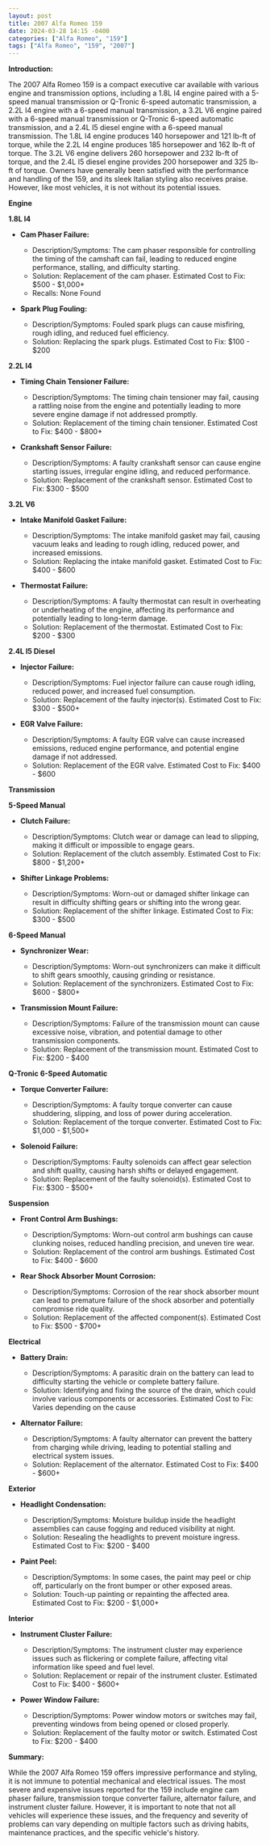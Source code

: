 ```yaml
---
layout: post
title: 2007 Alfa Romeo 159
date: 2024-03-28 14:15 -0400
categories: ["Alfa Romeo", "159"]
tags: ["Alfa Romeo", "159", "2007"]
---
```

**Introduction:**

The 2007 Alfa Romeo 159 is a compact executive car available with various engine and transmission options, including a 1.8L I4 engine paired with a 5-speed manual transmission or Q-Tronic 6-speed automatic transmission, a 2.2L I4 engine with a 6-speed manual transmission, a 3.2L V6 engine paired with a 6-speed manual transmission or Q-Tronic 6-speed automatic transmission, and a 2.4L I5 diesel engine with a 6-speed manual transmission. The 1.8L I4 engine produces 140 horsepower and 121 lb-ft of torque, while the 2.2L I4 engine produces 185 horsepower and 162 lb-ft of torque. The 3.2L V6 engine delivers 260 horsepower and 232 lb-ft of torque, and the 2.4L I5 diesel engine provides 200 horsepower and 325 lb-ft of torque. Owners have generally been satisfied with the performance and handling of the 159, and its sleek Italian styling also receives praise. However, like most vehicles, it is not without its potential issues.

**Engine**

**1.8L I4**
- **Cam Phaser Failure:**
    - Description/Symptoms: The cam phaser responsible for controlling the timing of the camshaft can fail, leading to reduced engine performance, stalling, and difficulty starting.
    - Solution: Replacement of the cam phaser. Estimated Cost to Fix: $500 - $1,000+
    - Recalls: None Found

- **Spark Plug Fouling:**
    - Description/Symptoms: Fouled spark plugs can cause misfiring, rough idling, and reduced fuel efficiency.
    - Solution: Replacing the spark plugs. Estimated Cost to Fix: $100 - $200

**2.2L I4**
- **Timing Chain Tensioner Failure:**
    - Description/Symptoms: The timing chain tensioner may fail, causing a rattling noise from the engine and potentially leading to more severe engine damage if not addressed promptly.
    - Solution: Replacement of the timing chain tensioner. Estimated Cost to Fix: $400 - $800+

- **Crankshaft Sensor Failure:**
    - Description/Symptoms: A faulty crankshaft sensor can cause engine starting issues, irregular engine idling, and reduced performance.
    - Solution: Replacement of the crankshaft sensor. Estimated Cost to Fix: $300 - $500

**3.2L V6**
- **Intake Manifold Gasket Failure:**
    - Description/Symptoms: The intake manifold gasket may fail, causing vacuum leaks and leading to rough idling, reduced power, and increased emissions.
    - Solution: Replacing the intake manifold gasket. Estimated Cost to Fix: $400 - $600

- **Thermostat Failure:**
    - Description/Symptoms: A faulty thermostat can result in overheating or underheating of the engine, affecting its performance and potentially leading to long-term damage.
    - Solution: Replacement of the thermostat. Estimated Cost to Fix: $200 - $300

**2.4L I5 Diesel**
- **Injector Failure:**
    - Description/Symptoms: Fuel injector failure can cause rough idling, reduced power, and increased fuel consumption.
    - Solution: Replacement of the faulty injector(s). Estimated Cost to Fix: $300 - $500+

- **EGR Valve Failure:**
    - Description/Symptoms: A faulty EGR valve can cause increased emissions, reduced engine performance, and potential engine damage if not addressed.
    - Solution: Replacement of the EGR valve. Estimated Cost to Fix: $400 - $600

**Transmission**

**5-Speed Manual**
- **Clutch Failure:**
    - Description/Symptoms: Clutch wear or damage can lead to slipping, making it difficult or impossible to engage gears.
    - Solution: Replacement of the clutch assembly. Estimated Cost to Fix: $800 - $1,200+

- **Shifter Linkage Problems:**
    - Description/Symptoms: Worn-out or damaged shifter linkage can result in difficulty shifting gears or shifting into the wrong gear.
    - Solution: Replacement of the shifter linkage. Estimated Cost to Fix: $300 - $500

**6-Speed Manual**
- **Synchronizer Wear:**
    - Description/Symptoms: Worn-out synchronizers can make it difficult to shift gears smoothly, causing grinding or resistance.
    - Solution: Replacement of the synchronizers. Estimated Cost to Fix: $600 - $800+

- **Transmission Mount Failure:**
    - Description/Symptoms: Failure of the transmission mount can cause excessive noise, vibration, and potential damage to other transmission components.
    - Solution: Replacement of the transmission mount. Estimated Cost to Fix: $200 - $400

**Q-Tronic 6-Speed Automatic**
- **Torque Converter Failure:**
    - Description/Symptoms: A faulty torque converter can cause shuddering, slipping, and loss of power during acceleration.
    - Solution: Replacement of the torque converter. Estimated Cost to Fix: $1,000 - $1,500+

- **Solenoid Failure:**
    - Description/Symptoms: Faulty solenoids can affect gear selection and shift quality, causing harsh shifts or delayed engagement.
    - Solution: Replacement of the faulty solenoid(s). Estimated Cost to Fix: $300 - $500+

**Suspension**

- **Front Control Arm Bushings:**
    - Description/Symptoms: Worn-out control arm bushings can cause clunking noises, reduced handling precision, and uneven tire wear.
    - Solution: Replacement of the control arm bushings. Estimated Cost to Fix: $400 - $600

- **Rear Shock Absorber Mount Corrosion:**
    - Description/Symptoms: Corrosion of the rear shock absorber mount can lead to premature failure of the shock absorber and potentially compromise ride quality.
    - Solution: Replacement of the affected component(s). Estimated Cost to Fix: $500 - $700+

**Electrical**

- **Battery Drain:**
    - Description/Symptoms: A parasitic drain on the battery can lead to difficulty starting the vehicle or complete battery failure.
    - Solution: Identifying and fixing the source of the drain, which could involve various components or accessories. Estimated Cost to Fix: Varies depending on the cause

- **Alternator Failure:**
    - Description/Symptoms: A faulty alternator can prevent the battery from charging while driving, leading to potential stalling and electrical system issues.
    - Solution: Replacement of the alternator. Estimated Cost to Fix: $400 - $600+

**Exterior**

- **Headlight Condensation:**
    - Description/Symptoms: Moisture buildup inside the headlight assemblies can cause fogging and reduced visibility at night.
    - Solution: Resealing the headlights to prevent moisture ingress. Estimated Cost to Fix: $200 - $400

- **Paint Peel:**
    - Description/Symptoms: In some cases, the paint may peel or chip off, particularly on the front bumper or other exposed areas.
    - Solution: Touch-up painting or repainting the affected area. Estimated Cost to Fix: $200 - $1,000+

**Interior**

- **Instrument Cluster Failure:**
    - Description/Symptoms: The instrument cluster may experience issues such as flickering or complete failure, affecting vital information like speed and fuel level.
    - Solution: Replacement or repair of the instrument cluster. Estimated Cost to Fix: $400 - $600+

- **Power Window Failure:**
    - Description/Symptoms: Power window motors or switches may fail, preventing windows from being opened or closed properly.
    - Solution: Replacement of the faulty motor or switch. Estimated Cost to Fix: $200 - $400

**Summary:**

While the 2007 Alfa Romeo 159 offers impressive performance and styling, it is not immune to potential mechanical and electrical issues. The most severe and expensive issues reported for the 159 include engine cam phaser failure, transmission torque converter failure, alternator failure, and instrument cluster failure. However, it is important to note that not all vehicles will experience these issues, and the frequency and severity of problems can vary depending on multiple factors such as driving habits, maintenance practices, and the specific vehicle's history.

